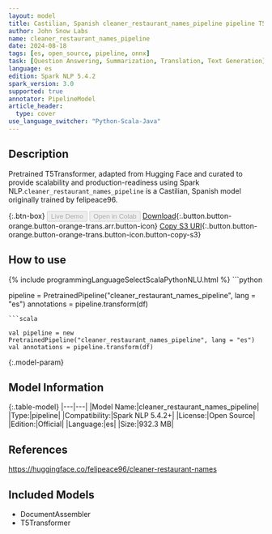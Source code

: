 ```yaml
---
layout: model
title: Castilian, Spanish cleaner_restaurant_names_pipeline pipeline T5Transformer from felipeace96
author: John Snow Labs
name: cleaner_restaurant_names_pipeline
date: 2024-08-18
tags: [es, open_source, pipeline, onnx]
task: [Question Answering, Summarization, Translation, Text Generation]
language: es
edition: Spark NLP 5.4.2
spark_version: 3.0
supported: true
annotator: PipelineModel
article_header:
  type: cover
use_language_switcher: "Python-Scala-Java"
---
```


## Description

Pretrained T5Transformer, adapted from Hugging Face and curated to provide scalability and production-readiness using Spark NLP.`cleaner_restaurant_names_pipeline` is a Castilian, Spanish model originally trained by felipeace96.

{:.btn-box}
<button class="button button-orange" disabled>Live Demo</button>
<button class="button button-orange" disabled>Open in Colab</button>
[Download](https://s3.amazonaws.com/auxdata.johnsnowlabs.com/public/models/cleaner_restaurant_names_pipeline_es_5.4.2_3.0_1723949838176.zip){:.button.button-orange.button-orange-trans.arr.button-icon}
[Copy S3 URI](s3://auxdata.johnsnowlabs.com/public/models/cleaner_restaurant_names_pipeline_es_5.4.2_3.0_1723949838176.zip){:.button.button-orange.button-orange-trans.button-icon.button-copy-s3}

## How to use



<div class="tabs-box" markdown="1">
{% include programmingLanguageSelectScalaPythonNLU.html %}
```python

pipeline = PretrainedPipeline("cleaner_restaurant_names_pipeline", lang = "es")
annotations =  pipeline.transform(df)   

```
```scala

val pipeline = new PretrainedPipeline("cleaner_restaurant_names_pipeline", lang = "es")
val annotations = pipeline.transform(df)

```
</div>

{:.model-param}
## Model Information

{:.table-model}
|---|---|
|Model Name:|cleaner_restaurant_names_pipeline|
|Type:|pipeline|
|Compatibility:|Spark NLP 5.4.2+|
|License:|Open Source|
|Edition:|Official|
|Language:|es|
|Size:|932.3 MB|

## References

https://huggingface.co/felipeace96/cleaner-restaurant-names

## Included Models

- DocumentAssembler
- T5Transformer